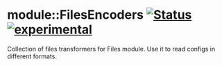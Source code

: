 # module::FilesEncoders [![Status](https://github.com/Wandalen/wFilesEncoders/workflows/Test/badge.svg)](https://github.com/Wandalen/wFilesEncoders/actions?query=workflow%3ATest) [![experimental](https://img.shields.io/badge/stability-experimental-orange.svg)](https://github.com/emersion/stability-badges#experimental)

Collection of files transformers for Files module. Use it to read configs in different formats.





































